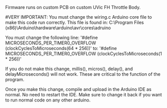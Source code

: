 Firmware runs on custom PCB on custom UVic FH Throttle Body.

#VERY IMPORTANT:
You must change the wiring.c Arduino core file to make this code run correctly.
This file is found in:
C:\Program Files (x86)\Arduino\hardware\arduino\avr\cores\adruino

You must change the following line:
'#define MICROSECONDS_PER_TIMER0_OVERFLOW (clockCyclesToMicroseconds(64 * 256))'
to:
'#define MICROSECONDS_PER_TIMER0_OVERFLOW (clockCyclesToMicroseconds(1 * 256))'

If you do not make this change, millis(), micros(), delay(), and delayMicroseconds() will not work.
These are critical to the function of the program.

Once you make this change, compile and upload in the Arduino IDE as normal. No need to restart the IDE.
Make sure to change it back if you want to run normal code on any other arduino.
